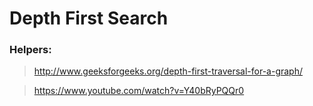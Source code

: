 # Depth First Search

### Helpers:

> http://www.geeksforgeeks.org/depth-first-traversal-for-a-graph/

> https://www.youtube.com/watch?v=Y40bRyPQQr0

